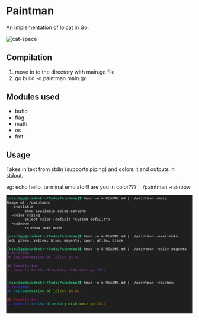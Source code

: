 # Paintman
An implementation of lolcat in Go. 

![cat-space](https://github.com/user-attachments/assets/10fb3826-b548-44dd-9218-9e8b9920d2a6)

## Compilation
1. move in to the directory with main.go file
2. go build -o paintman main.go

## Modules used
- bufio
- flag
- math
- os
- fmt

## Usage
Takes in text from stdin (supports piping) and colors it and outputs in stdout.

eg: echo hello, terminal emulator!! are you in color??? | ./paintman -rainbow

![screenshot](/paintman.png)
